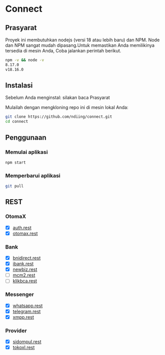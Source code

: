 # Connect

## Prasyarat

Proyek ini membutuhkan nodejs (versi 18 atau lebih baru) dan NPM.
Node dan NPM sangat mudah dipasang.Untuk memastikan Anda memilikinya tersedia di mesin Anda,
Coba jalankan perintah berikut.

```bash
npm -v && node -v
8.17.0
v18.16.0
```

## Instalasi

Sebelum Anda menginstal: silakan baca Prasyarat

Mulailah dengan mengkloning repo ini di mesin lokal Anda:

```bash
git clone https://github.com/ndiing/connect.git
cd connect
```
<!-- 
Untuk menginstal, jalankan:

```bash
npm install
``` -->

## Penggunaan

### Memulai aplikasi

```bash
npm start
```

### Memperbarui aplikasi

```bash
git pull
```

## REST

### OtomaX

-   [x] [auth.rest](./rest/auth.rest)
-   [x] [otomax.rest](./rest/otomax.rest)

### Bank

-   [x] [bnidirect.rest](./rest/bnidirect.rest)
-   [x] [ibank.rest](./rest/ibank.rest)
-   [x] [newbiz.rest](./rest/newbiz.rest)
-   [ ] [mcm2.rest](./rest/mcm2.rest)
-   [ ] [klikbca.rest](./rest/klikbca.rest)

### Messenger

-   [x] [whatsapp.rest](./rest/whatsapp.rest)
-   [x] [telegram.rest](./rest/telegram.rest)
-   [x] [xmpp.rest](./rest/xmpp.rest)

### Provider

-   [x] [sidompul.rest](./rest/sidompul.rest)
-   [x] [tokoxl.rest](./rest/tokoxl.rest)
